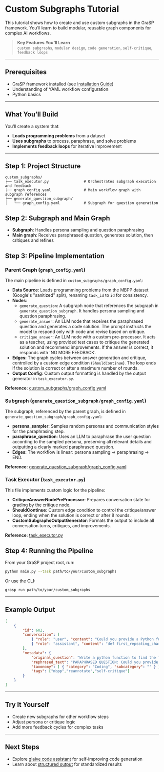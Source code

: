 # Custom Subgraphs Tutorial

This tutorial shows how to create and use custom subgraphs in the GraSP framework. You’ll learn to build modular, reusable graph components for complex AI workflows.

> **Key Features You’ll Learn**  
> `custom subgraphs`, `modular design`, `code generation`, `self-critique`, `feedback loops`

---

## Prerequisites

- GraSP framework installed (see [Installation Guide](../installation.md))
- Understanding of YAML workflow configuration
- Python basics

---

## What You’ll Build

You’ll create a system that:
- **Loads programming problems** from a dataset
- **Uses subgraphs** to process, paraphrase, and solve problems
- **Implements feedback loops** for iterative improvement

---

## Step 1: Project Structure

```
custom_subgraphs/
├── task_executor.py                # Orchestrates subgraph execution and feedback
├── graph_config.yaml               # Main workflow graph with subgraph references
├── generate_question_subgraph/
│   └── graph_config.yaml           # Subgraph for question generation
```

## Step 2: Subgraph and Main Graph

- **Subgraph**: Handles persona sampling and question paraphrasing
- **Main graph**: Receives paraphrased question, generates solution, then critiques and refines

## Step 3: Pipeline Implementation

### Parent Graph (`graph_config.yaml`)

The main pipeline is defined in `custom_subgraphs/graph_config.yaml`:

- **Data Source**: Loads programming problems from the MBPP dataset (Google's "sanitized" split), renaming `task_id` to `id` for consistency.
- **Nodes**:
  - `generate_question`: A subgraph node that references the subgraph in `generate_question_subgraph`. It handles persona sampling and question paraphrasing.
  - `generate_answer`: An LLM node that receives the paraphrased question and generates a code solution. The prompt instructs the model to respond only with code and revise based on critique.
  - `critique_answer`: An LLM node with a custom pre-processor. It acts as a teacher, using provided test cases to critique the generated solution and recommend improvements. If the answer is correct, it responds with 'NO MORE FEEDBACK'.
- **Edges**: The graph cycles between answer generation and critique, controlled by a custom edge condition (`ShouldContinue`). The loop ends if the solution is correct or after a maximum number of rounds.
- **Output Config**: Custom output formatting is handled by the output generator in `task_executor.py`.

**Reference:** [custom_subgraphs/graph_config.yaml](https://github.com/ServiceNow/GraSP/blob/main/tasks/examples/custom_subgraphs/graph_config.yaml)

### Subgraph (`generate_question_subgraph/graph_config.yaml`)

The subgraph, referenced by the parent graph, is defined in `generate_question_subgraph/graph_config.yaml`:

- **persona_sampler**: Samples random personas and communication styles for the paraphrasing step.
- **paraphrase_question**: Uses an LLM to paraphrase the user question according to the sampled persona, preserving all relevant details and outputting a clearly marked paraphrased question.
- **Edges**: The workflow is linear: persona sampling → paraphrasing → END.

**Reference:** [generate_question_subgraph/graph_config.yaml](https://github.com/ServiceNow/GraSP/blob/main/tasks/examples/custom_subgraphs/generate_question_subgraph/graph_config.yaml)

### Task Executor (`task_executor.py`)

This file implements custom logic for the pipeline:
- **CritiqueAnswerNodePreProcessor**: Prepares conversation state for grading by the critique node.
- **ShouldContinue**: Custom edge condition to control the critique/answer loop, ending when the solution is correct or after 8 rounds.
- **CustomSubgraphsOutputGenerator**: Formats the output to include all conversation turns, critiques, and improvements.

**Reference:** [task_executor.py](https://github.com/ServiceNow/GraSP/blob/main/tasks/examples/custom_subgraphs/task_executor.py)

## Step 4: Running the Pipeline

From your GraSP project root, run:

```bash
python main.py --task path/to/your/custom_subgraphs
```

Or use the CLI:

```bash
grasp run path/to/your/custom_subgraphs
```

---

## Example Output

```json
[
    {
        "id": 602,
        "conversation": [
            { "role": "user", "content": "Could you provide a Python function that identifies the first character that repeats in a specified string?" },
            { "role": "assistant", "content": "def first_repeating_character(s): ..." }
        ],
        "metadata": {
            "original_question": "Write a python function to find the first repeated character in a given string.",
            "rephrased_text": "PARAPHRASED QUESTION: Could you provide a Python function that identifies the first character that repeats in a specified string?",
            "taxonomy": [ { "category": "Coding", "subcategory": "" } ],
            "tags": ["mbpp","reannotate","self-critique"]
        }
    }
]
```

---

## Try It Yourself

- Create new subgraphs for other workflow steps
- Adjust persona or critique logic
- Add more feedback cycles for complex tasks

---

## Next Steps

- Explore [glaive code assistant](glaive_code_assistant_tutorial.md) for self-improving code generation
- Learn about [structured output](structured_output_tutorial.md) for standardized results
